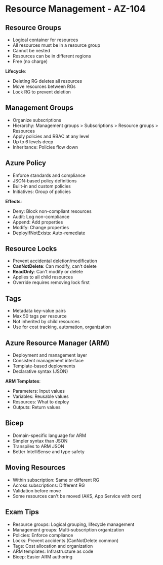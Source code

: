 # Resource Management - AZ-104

## Resource Groups
- Logical container for resources
- All resources must be in a resource group
- Cannot be nested
- Resources can be in different regions
- Free (no charge)

**Lifecycle**:
- Deleting RG deletes all resources
- Move resources between RGs
- Lock RG to prevent deletion

## Management Groups
- Organize subscriptions
- Hierarchy: Management groups > Subscriptions > Resource groups > Resources
- Apply policies and RBAC at any level
- Up to 6 levels deep
- Inheritance: Policies flow down

## Azure Policy
- Enforce standards and compliance
- JSON-based policy definitions
- Built-in and custom policies
- Initiatives: Group of policies

**Effects**:
- Deny: Block non-compliant resources
- Audit: Log non-compliance
- Append: Add properties
- Modify: Change properties
- DeployIfNotExists: Auto-remediate

## Resource Locks
- Prevent accidental deletion/modification
- **CanNotDelete**: Can modify, can't delete
- **ReadOnly**: Can't modify or delete
- Applies to all child resources
- Override requires removing lock first

## Tags
- Metadata key-value pairs
- Max 50 tags per resource
- Not inherited by child resources
- Use for cost tracking, automation, organization

## Azure Resource Manager (ARM)
- Deployment and management layer
- Consistent management interface
- Template-based deployments
- Declarative syntax (JSON)

**ARM Templates**:
- Parameters: Input values
- Variables: Reusable values
- Resources: What to deploy
- Outputs: Return values

## Bicep
- Domain-specific language for ARM
- Simpler syntax than JSON
- Transpiles to ARM JSON
- Better IntelliSense and type safety

## Moving Resources
- Within subscription: Same or different RG
- Across subscriptions: Different RG
- Validation before move
- Some resources can't be moved (AKS, App Service with cert)

## Exam Tips
- Resource groups: Logical grouping, lifecycle management
- Management groups: Multi-subscription organization
- Policies: Enforce compliance
- Locks: Prevent accidents (CanNotDelete common)
- Tags: Cost allocation and organization
- ARM templates: Infrastructure as code
- Bicep: Easier ARM authoring
